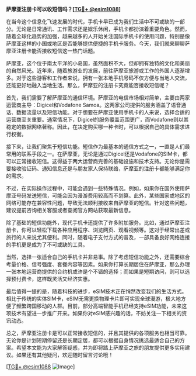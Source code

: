 **萨摩亚注册卡可以收短信吗？[[TG💪+ @esim1088](https://t.me/s/esim1088)]**

在当今这个信息化飞速发展的时代，手机卡早已成为我们生活中不可或缺的一部分。无论是日常通讯、工作需求还是娱乐休闲，手机卡都扮演着重要角色。然而，随着全球化趋势的加强，越来越多的人开始关注国际手机卡的使用问题，特别是像萨摩亚这样的小国或地区是否能够提供便捷的手机卡服务。今天，我们就来聊聊萨摩亚注册卡能否接收短信这一热门话题。

萨摩亚，这个位于南太平洋的小岛国，虽然面积不大，但却拥有独特的文化和美丽的自然风光。近年来，随着旅游业的发展，前往萨摩亚旅游或工作的外国人逐渐增多。对于这些游客和工作者来说，拥有一张本地手机号码不仅方便与当地人交流，还能更好地融入当地生活。那么，萨摩亚的注册卡究竟能否接收短信呢？

首先，我们需要了解萨摩亚的通信环境。萨摩亚的电信市场相对简单，主要由两家运营商主导：Digicel和Vodafone Samoa。这两家公司提供的服务涵盖了语音通话、数据流量以及短信功能。对于想要在萨摩亚使用手机卡的人来说，选择合适的运营商至关重要。通常情况下，Digicel的服务覆盖范围更广，而Vodafone则以其稳定的数据网络著称。因此，在决定购买哪一种卡时，可以根据自己的具体需求进行权衡。

接下来，让我们聚焦于短信功能。短信作为最基本的通信方式之一，一直是人们最常用的联系手段之一。在萨摩亚，无论是通过Digicel还是Vodafone的SIM卡，都可以正常接收短信。这得益于两大运营商完善的基础设施和技术支持。无论你是需要接收验证码、通知信息还是与朋友家人保持联络，萨摩亚的注册卡都能够满足你的需求。

不过，在实际操作过程中，可能会遇到一些特殊情况。例如，如果你在国外使用萨摩亚号码发送短信，可能会因为漫游费用较高而不划算。此外，某些国家或地区的网络可能存在兼容性问题，导致无法顺利接收来自萨摩亚的短信。针对这些问题，建议提前咨询相关客服或者查阅官方网站获取最新信息。

除了基础的短信功能外，现代手机卡还提供了许多附加服务。比如，通过萨摩亚注册卡，你可以轻松下载各种应用程序、浏览网页、观看视频等。这对于经常出差或旅行的人来说尤其便利。同时，随着电子支付方式的普及，一部具备良好网络连接的手机更是成为了不可或缺的工具。

当然，选择一张适合自己的手机卡并非易事。除了考虑短信功能之外，还需要综合考量价格、信号强度、套餐内容等因素。如果你打算长期居住在萨摩亚，那么办理一张本地运营商提供的合约机或许是个不错的选择；而如果是短期访问，则可以选择预付费卡，这样既灵活又经济实惠。

最后值得一提的是，随着科技的进步，eSIM技术正在悄然改变我们的生活方式。相比于传统的实体SIM卡，eSIM无需更换物理卡片即可实现全球漫游，极大地方便了频繁跨国移动的人群。目前，部分高端智能手机已经支持eSIM功能，未来这项技术有望进一步推广开来。如果你对eSIM感兴趣的话，不妨关注一下相关的资讯动态。

总之，萨摩亚注册卡是可以正常接收短信的，并且其提供的各项服务也相当可靠。无论你是计划短期停留还是长期定居，都可以根据自身情况挑选最适合自己的方案。希望本文能为大家解答疑惑，并为即将踏上萨摩亚之旅的朋友提供更多实用建议。如果还有其他疑问，欢迎随时留言讨论哦！

[[TG💪+ @esim1088](https://t.me/s/esim1088) ![Image](https://i.postimg.cc/4NQfJmqS/Snipaste-2025-05-13-00-14-12.png)]
